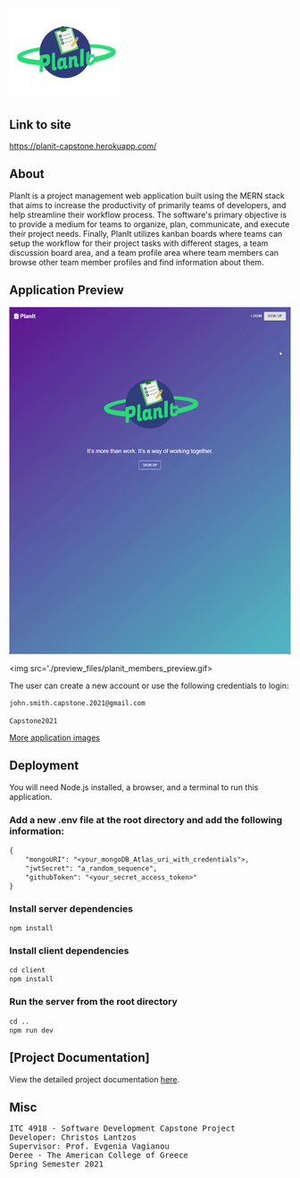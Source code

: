 # <img src='./preview_files/planIt_logo_v2.png' width="200" hight="200">

## Link to site
https://planit-capstone.herokuapp.com/

## About

PlanIt is a project management web application built using the MERN stack that aims to increase the productivity of primarily teams of developers, and help streamline their workflow process. The software's primary objective is to provide a medium for teams to organize, plan, communicate, and execute their project needs. Finally, PlanIt utilizes kanban boards where teams can setup the workflow for their project tasks with different stages, a team discussion board area, and a team profile area where team members can browse other team member profiles and find information about them.  


## Application Preview

<img src='./preview_files/planit_board_preview.gif'>

<img src='./preview_files/planit_members_preview.gif>

The user can create a new account or use the following credentials to login:

```
john.smith.capstone.2021@gmail.com

Capstone2021
```


<a href="https://imgur.com/a/9Hix32A">More application images</a>


## Deployment 

You will need Node.js installed, a browser, and a terminal to run this application.

### Add a new .env file at the root directory and add the following information: 
```
{
    "mongoURI": "<your_mongoDB_Atlas_uri_with_credentials">,
    "jwtSecret": "a_random_sequence", 
    "githubToken": "<your_secret_access_token>"
}
```

### Install  server dependencies
```
npm install
```
### Install client dependencies
```
cd client
npm install
```

### Run the server from the root directory
```
cd .. 
npm run dev
```

## [Project Documentation]
<body>
    <p> View the detailed project documentation <a href="./planit_documentation/PlanIt Documentation.pdf">here</a>.</p>
</body>



## Misc 
<pre>
ITC 4918 - Software Development Capstone Project
Developer: Christos Lantzos
Supervisor: Prof. Evgenia Vagianou
Deree - The American College of Greece
Spring Semester 2021
</pre>

